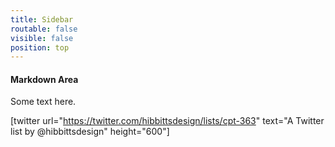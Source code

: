 ```yaml
---
title: Sidebar
routable: false
visible: false
position: top
---
```


#### Markdown Area

Some text here.

[twitter url="https://twitter.com/hibbittsdesign/lists/cpt-363" text="A Twitter list by @hibbittsdesign" height="600"]
